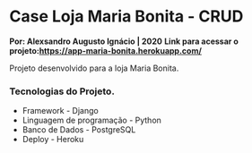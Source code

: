 # __Case Loja Maria Bonita - CRUD__
__Por: Alexsandro Augusto Ignácio | 2020__
__Link para acessar o projeto:https://app-maria-bonita.herokuapp.com/__

Projeto desenvolvido para a loja Maria Bonita.

### Tecnologias do Projeto.
* Framework - Django
* Linguagem de programação - Python
* Banco de Dados - PostgreSQL
* Deploy  - Heroku